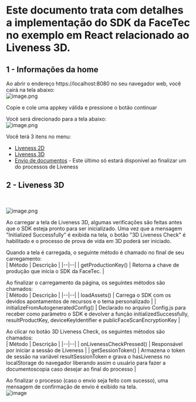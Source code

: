 # Este documento trata com detalhes a implementação do SDK da FaceTec no exemplo em React relacionado ao Liveness 3D.

## 1 - Informações da home

Ao abrir o endereço https://localhost:8080 no seu navegador web, você cairá na tela abaixo:
<br>
![image.png](https://i.ibb.co/7nscwCZ/Screenshot-2023-04-20-at-17-23-34-React-App.png)

Copie e cole uma appkey válida e pressione o botão continuar

Você será direcionado para a tela abaixo:
<br>
![image.png](https://i.ibb.co/gmdmHsY/Screenshot-2023-04-20-at-17-25-46-React-App.png)

Você terá 3 itens no menu:

- [Liveness 2D](https://github.com/oititec/liveness-react-example/blob/main/src/liveness-2d/README.md)
- [Liveness 3D](https://github.com/oititec/liveness-react-example/blob/main/src/liveness-3d/README.md)
- [Envio de documentos](https://github.com/oititec/liveness-react-example/blob/main/src/send-documents/README.md) - Este último só estará disponível ao finalizar um do processos de Liveness

## 2 - Liveness 3D

<br>

![image.png](https://i.ibb.co/N1gGzsT/Screenshot-2023-04-26-at-10-55-24-React-App.png)

Ao carregar a tela de Liveness 3D, algumas verificações são feitas antes que o SDK esteja pronto para ser inicializado. Uma vez que a mensagem "Initialized Successfully" é exibida na tela, o botão "3D Liveness Check" é habilitado e o processo de prova de vida em 3D poderá ser iniciado.

Quando a tela é carregada, o seguinte método é chamado no final de seu carregamento:
<br>
| Método | Descrição |
|--|--|
| getProductionKey() | Retorna a chave de produção que inicia o SDK da FaceTec. |

Ao finalizar o carregamento da página, os seguintes métodos são chamados:
<br>
| Método | Descrição |
|--|--|
| loadAssets() | Carrega o SDK com os devidos apontamentos de recursos e o tema personalizado |
| initializeFromAutogeneratedConfig() | Declarado no arquivo Config.js para receber como parâmetro o SDK e devolver a função initializedSuccessfully, resultProductKey, deviceKeyIdentifier e publicFaceScanEncryptionKey |

Ao clicar no botão 3D Liveness Check, os seguintes métodos são chamados:
<br>
| Método | Descrição |
|--|--|
| onLivenessCheckPressed() | Responsável por iniciar a sessão de Liveness |
| getSessionToken() | Armazena o token de sessão na variável resultSessionToken e grava o hasLiveness no localStorage do navegador liberando assim o usuário para fazer a documentoscopia caso desejar ao final do processo |

Ao finalizar o processo (caso o envio seja feito com sucesso), uma mensagem de confirmação de envio é exibido na tela.
<br>
![image](https://i.ibb.co/9Z5pmVq/image.png)
